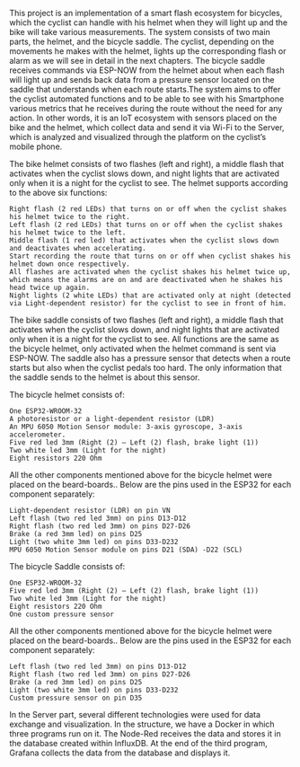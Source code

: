 This project is an implementation of a smart flash ecosystem for bicycles, which the cyclist can handle with his helmet when they will light up and the bike will take various measurements. The system consists of two main parts, the helmet, and the bicycle saddle. The cyclist, depending on the movements he makes with the helmet, lights up the corresponding flash or alarm as we will see in detail in the next chapters. The bicycle saddle receives commands via ESP-NOW from the helmet about when each flash will light up and sends back data from a pressure sensor located on the saddle that understands when each route starts.The system aims to offer the cyclist automated functions and to be able to see with his Smartphone various metrics that he receives during the route without the need for any action. In other words, it is an IoT ecosystem with sensors placed on the bike and the helmet, which collect data and send it via Wi-Fi to the Server, which is analyzed and visualized through the platform on the cyclist’s mobile phone.

The bike helmet consists of two flashes (left and right), a middle flash that activates when the cyclist slows down, and night lights that are activated only when it is a night for the cyclist to see. The helmet supports according to the above six functions:

    Right flash (2 red LEDs) that turns on or off when the cyclist shakes his helmet twice to the right.
    Left flash (2 red LEDs) that turns on or off when the cyclist shakes his helmet twice to the left.
    Middle flash (1 red led) that activates when the cyclist slows down and deactivates when accelerating.
    Start recording the route that turns on or off when cyclist shakes his helmet down once respectively.
    All flashes are activated when the cyclist shakes his helmet twice up, which means the alarms are on and are deactivated when he shakes his head twice up again.
    Night lights (2 white LEDs) that are activated only at night (detected via Light-dependent resistor) for the cyclist to see in front of him.
The bike saddle consists of two flashes (left and right), a middle flash that activates when the cyclist slows down, and night lights that are activated only when it is a night for the cyclist to see. All functions are the same as the bicycle helmet, only activated when the helmet command is sent via ESP-NOW. The saddle also has a pressure sensor that detects when a route starts but also when the cyclist pedals too hard. The only information that the saddle sends to the helmet is about this sensor.

The bicycle helmet consists of:

    One ESP32-WROOM-32
    A photoresistor or a light-dependent resistor (LDR)
    An MPU 6050 Motion Sensor module: 3-axis gyroscope, 3-axis accelerometer.
    Five red led 3mm (Right (2) – Left (2) flash, brake light (1))
    Two white led 3mm (Light for the night)
    Eight resistors 220 Ohm
    
All the other components mentioned above for the bicycle helmet were placed on the beard-boards.. Below are the pins used in the ESP32 for each component separately:

    Light-dependent resistor (LDR) on pin VN
    Left flash (two red led 3mm) on pins D13-D12
    Right flash (two red led 3mm) on pins D27-D26
    Brake (a red 3mm led) on pins D25
    Light (two white 3mm led) on pins D33-D232
    MPU 6050 Motion Sensor module on pins D21 (SDA) -D22 (SCL)
 
The bicycle Saddle consists of:

    One ESP32-WROOM-32
    Five red led 3mm (Right (2) – Left (2) flash, brake light (1))
    Two white led 3mm (Light for the night)
    Eight resistors 220 Ohm
    One custom pressure sensor

All the other components mentioned above for the bicycle helmet were placed on the beard-boards.. Below are the pins used in the ESP32 for each component separately:

    Left flash (two red led 3mm) on pins D13-D12
    Right flash (two red led 3mm) on pins D27-D26
    Brake (a red 3mm led) on pins D25
    Light (two white 3mm led) on pins D33-D232
    Custom pressure sensor on pin D35
    
In the Server part, several different technologies were used for data exchange and visualization. In the structure, we have a Docker in which three programs run on it. The Node-Red receives the data and stores it in the database created within InfluxDB. At the end of the third program, Grafana collects the data from the database and displays it.
